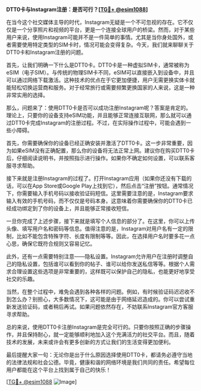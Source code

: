**DTT0卡与Instagram注册：是否可行？[[TG💪+ @esim1088](https://t.me/s/esim1088)]**

在当今这个社交媒体主导的时代，Instagram无疑是一个不可忽视的存在。它不仅仅是一个分享照片和视频的平台，更是一个连接全球用户的桥梁。然而，对于某些用户来说，使用Instagram可能并不是一件简单的事情。尤其是当你身处国外，或者需要使用特定类型的SIM卡时，情况可能会变得复杂。今天，我们就来聊聊关于DTT0卡和Instagram注册的问题。

首先，让我们明确一下什么是DTT0卡。DTT0卡是一种虚拟SIM卡，通常被称为eSIM（电子SIM）。与传统的物理SIM卡不同，eSIM可以直接嵌入到设备中，并且可以通过网络下载激活。这种技术的优点在于它更加便捷，用户无需更换实体卡就能轻松切换运营商和服务。对于经常旅行或需要频繁更换国家的人来说，这是一种非常实用的选择。

那么，问题来了：使用DTT0卡是否可以成功注册Instagram呢？答案是肯定的。理论上，只要你的设备支持eSIM功能，并且能够正常连接互联网，那么就可以通过DTT0卡完成Instagram的注册过程。不过，在实际操作过程中，可能会遇到一些小障碍。

首先，你需要确保你的设备已经正确安装并激活了DTT0卡。这一步非常重要，因为如果eSIM没有正确配置，那么你的设备将无法正常上网。建议你在购买DTT0卡后，仔细阅读说明书，并按照指示进行操作。如果你不确定如何设置，可以联系客服寻求帮助。

接下来就是注册Instagram的过程了。打开Instagram应用（如果你还没有下载的话，可以在App Store或Google Play上找到它），然后点击“注册”按钮。通常情况下，你需要输入手机号码以接收验证码短信。这里需要注意的是，Instagram要求输入有效的手机号码，而不仅仅是号码本身。这意味着你需要确保你的DTT0卡已经成功绑定到了你的设备上，并且能够正常接收短信。

一旦你完成了上述步骤，接下来就是填写个人信息的部分了。在这里，你可以上传头像、填写用户名和密码等信息。值得注意的是，Instagram对用户名有一定的限制，比如不能包含特殊字符、长度有限制等等。因此，在选择用户名时要多花一点心思，确保它既符合规则又容易记忆。

此外，还有一点需要特别注意——隐私设置。Instagram允许用户在注册时调整自己的隐私设置，包括谁可以看到你的帖子、谁可以给你发送私信等等。根据个人需求合理设置这些选项是非常重要的，这样既可以保护自己的隐私，也能更好地享受社交的乐趣。

当然，在整个过程中，难免会遇到各种各样的问题。例如，有时候验证码迟迟收不到怎么办？别担心，大多数情况下，这可能是由于网络延迟造成的。你可以尝试重新发送验证码，或者稍后再试。如果问题依然存在，不妨联系Instagram官方客服寻求帮助。

总的来说，使用DTT0卡注册Instagram是完全可行的。只要你按照正确的步骤操作，并且保持耐心，就一定能够顺利地加入这个充满活力的社交平台。而且，随着技术的发展，未来或许会有更多创新的方式让我们的生活变得更加便利。

最后提醒大家一句：无论你是出于什么原因选择使用DTT0卡，都请务必遵守当地的法律法规和社会公德。毕竟，健康和谐的网络环境是我们共同的责任。希望每位用户都能在这个平台上找到属于自己的快乐！

[[TG💪+ @esim1088](https://t.me/s/esim1088) ![Image](https://i.postimg.cc/4NQfJmqS/Snipaste-2025-05-13-00-14-12.png)]